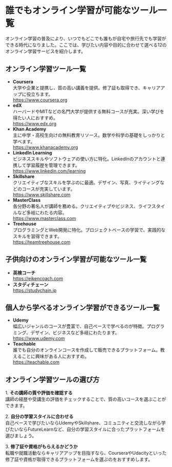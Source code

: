 <body>
    <h1>誰でもオンライン学習が可能なツール一覧</h1>
    <p>オンライン学習の普及により、いつでもどこでも誰もが自宅や旅行先でも学習ができる時代になりました。ここでは、学びたい内容や目的に合わせて選べる12のオンライン学習サービスを紹介します。</p>
    
  <h2>オンライン学習ツール一覧</h2>
    <ul>
        <li><strong>Coursera</strong><br>
            大学や企業と提携し、質の高い講義を提供。修了証も取得でき、キャリアアップに役立ちます。<br>
            <a href="https://www.coursera.org">https://www.coursera.org</a>
        </li>
        <li><strong>edX</strong><br>
            ハーバードやMITなどの名門大学が提供する無料コースが充実。深い学びを得たい人におすすめ。<br>
            <a href="https://www.edx.org">https://www.edx.org</a>
        </li>
        <li><strong>Khan Academy</strong><br>
            主に中学・高校生向けの無料教育リソース。数学や科学の基礎をしっかりと学べます。<br>
            <a href="https://www.khanacademy.org">https://www.khanacademy.org</a>
        </li>
        <li><strong>LinkedIn Learning</strong><br>
            ビジネススキルやソフトウェアの使い方に特化。LinkedInのアカウントと連携して学習履歴を管理できます。<br>
            <a href="https://www.linkedin.com/learning">https://www.linkedin.com/learning</a>
        </li>
        <li><strong>Skillshare</strong><br>
            クリエイティブなスキルを学ぶのに最適。デザイン、写真、ライティングなどのコースが充実しています。<br>
            <a href="https://www.skillshare.com">https://www.skillshare.com</a>
        </li>
        <li><strong>MasterClass</strong><br>
            各分野の著名人が講師を務める。クリエイティブやビジネス、ライフスタイルなど多岐にわたる内容。<br>
            <a href="https://www.masterclass.com">https://www.masterclass.com</a>
        </li>
        <li><strong>Treehouse</strong><br>
            プログラミングとWeb開発に特化。プロジェクトベースの学習で、実践的なスキルを習得できます。<br>
            <a href="https://teamtreehouse.com">https://teamtreehouse.com</a>
        </li>
    </ul>
    
  <h2>子供向けのオンライン学習が可能なツール一覧</h2>
    <ul>
        <li><strong>英検コーチ</strong><br>
            <a href="https://eikencoach.com">https://eikencoach.com</a>
        </li>
        <li><strong>スタディチェーン</strong><br>
            <a href="https://studychain.jp">https://studychain.jp</a>
        </li>
    </ul>

  <h2>個人から学べるオンライン学習ができるツール一覧</h2>
    <ul>
        <li><strong>Udemy</strong><br>
            幅広いジャンルのコースが豊富で、自己ペースで学べるのが特徴。プログラミング、デザイン、ビジネスなど多岐にわたります。<br>
            <a href="https://www.udemy.com">https://www.udemy.com</a>
        </li>
        <li><strong>Teachable</strong><br>
            誰でも自分のオンラインコースを作成して販売できるプラットフォーム。教えることに興味がある人におすすめ。<br>
            <a href="https://teachable.com">https://teachable.com</a>
        </li>
    </ul>

  <h2>オンライン学習ツールの選び方</h2>
   <p>1. <strong>その講師の質や評価を確認する</strong><br>
       講師の経歴や受講生の評価をチェックすることで、質の高いコースを選ぶことができます。</p>
   <p>2. <strong>自分の学習スタイルに合わせる</strong><br>
       自己ペースで学びたいならUdemyやSkillshare、コミュニティと交流しながら学びたいならFutureLearnなど、自分の学習スタイルに合ったプラットフォームを選びましょう。</p>
   <p>3. <strong>修了証や資格がもらえるかどうか</strong><br>
       転職や就職活動ならキャリアアップを目指すなら、CourseraやUdacityといった修了証や資格が取得できるプラットフォームを選ぶのをおすすめします。</p>
</body>
</html>
